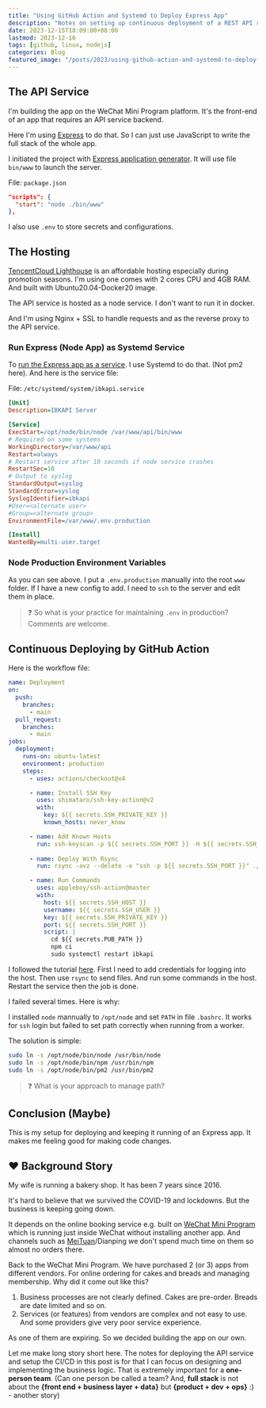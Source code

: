 ```yaml
---
title: "Using GitHub Action and Systemd to Deploy Express App"
description: "Notes on setting up continuous deployment of a REST API service."
date: 2023-12-15T18:09:00+08:00
lastmod: 2023-12-16
tags: [github, linux, nodejs]
categories: Blog
featured_image: "/posts/2023/using-github-action-and-systemd-to-deploy-express-app/using-github-action-head.jpg"
---
```


## The API Service

I'm building the app on the WeChat Mini Program platform. It's the front-end of an app that requires an API service backend.

Here I'm using [Express](https://expressjs.com/) to do that. So I can just use JavaScript to write the full stack of the whole app.

I initiated the project with [Express application generator](https://expressjs.com/en/starter/generator.html). It will use file `bin/www` to launch the server.

File: `package.json`

```json
"scripts": {
  "start": "node ./bin/www"
},
```

I also use `.env` to store secrets and configurations.

## The Hosting

[TencentCloud Lighthouse](https://cloud.tencent.com/product/lighthouse) is an affordable hosting especially during promotion seasons. I'm using one comes with 2 cores CPU and 4GB RAM. And built with Ubuntu20.04-Docker20 image.

The API service is hosted as a node service. I don't want to run it in docker.

And I'm using Nginx + SSL to handle requests and as the reverse proxy to the API service.

### Run Express (Node App) as Systemd Service

To [run the Express app as a service](https://expressjs.com/en/advanced/pm.html). I use Systemd to do that. (Not pm2 here). And here is the service file:

File: `/etc/systemd/system/ibkapi.service`

```ini
[Unit]
Description=IBKAPI Server

[Service]
ExecStart=/opt/node/bin/node /var/www/api/bin/www
# Required on some systems
WorkingDirectory=/var/www/api
Restart=always
# Restart service after 10 seconds if node service crashes
RestartSec=10
# Output to syslog
StandardOutput=syslog
StandardError=syslog
SyslogIdentifier=ibkapi
#User=<alternate user>
#Group=<alternate group>
EnvironmentFile=/var/www/.env.production

[Install]
WantedBy=multi-user.target
```

### Node Production Environment Variables

As you can see above. I put a `.env.production` manually into the root `www` folder. If I have a new config to add. I need to `ssh` to the server and edit them in place.

> ❓ So what is your practice for maintaining `.env` in production? Comments are welcome.

## Continuous Deploying by GitHub Action

Here is the workflow file:

```yaml
name: Deployment
on:
  push:
    branches:
      - main
  pull_request:
    branches: 
      - main
jobs:
  deployment:
    runs-on: ubuntu-latest
    environment: production
    steps:
      - uses: actions/checkout@v4

      - name: Install SSH Key
        uses: shimataro/ssh-key-action@v2
        with:
          key: ${{ secrets.SSH_PRIVATE_KEY }}
          known_hosts: never_know

      - name: Add Known Hosts
        run: ssh-keyscan -p ${{ secrets.SSH_PORT }} -H ${{ secrets.SSH_HOST }} >> ~/.ssh/known_hosts
            
      - name: Deploy With Rsync
        run: rsync -avz --delete -e "ssh -p ${{ secrets.SSH_PORT }}" ./ ${{ secrets.SSH_USER }}@${{ secrets.SSH_HOST }}:${{ secrets.PUB_PATH }}

      - name: Run Commands
        uses: appleboy/ssh-action@master
        with:
          host: ${{ secrets.SSH_HOST }}
          username: ${{ secrets.SSH_USER }}
          key: ${{ secrets.SSH_PRIVATE_KEY }}
          port: ${{ secrets.SSH_PORT }}
          script: |
            cd ${{ secrets.PUB_PATH }}
            npm ci
            sudo systemctl restart ibkapi
```

I followed the tutorial [here](https://zellwk.com/blog/github-actions-deploy/). First I need to add credentials for logging into the host. Then use `rsync` to send files. And run some commands in the host. Restart the service then the job is done.

I failed several times. Here is why:

I installed `node` mannually to `/opt/node` and set `PATH` in file `.bashrc`. It works for `ssh` login but failed to set path correctly when running from a worker.

The solution is simple:

```sh
sudo ln -s /opt/node/bin/node /usr/bin/node
sudo ln -s /opt/node/bin/npm /usr/bin/npm
sudo ln -s /opt/node/bin/pm2 /usr/bin/pm2
```

> ❓ What is your approach to manage path?

## Conclusion (Maybe)

This is my setup for deploying and keeping it running of an Express app. It makes me feeling good for making code changes.

## ❤️ Background Story

My wife is running a bakery shop. It has been 7 years since 2016.

It's hard to believe that we survived the COVID-19 and lockdowns. But the business is keeping going down.

It depends on the online booking service e.g. built on [WeChat Mini Program](https://mp.weixin.qq.com/cgi-bin/wx?token=&lang=en_US) which is running just inside WeChat without installing another app. And channels such as [MeiTuan](https://www.meituan.com/en-US/about-us)/Dianping we don't spend much time on them so almost no orders there.

Back to the WeChat Mini Program. We have purchased 2 (or 3) apps from different vendors. For online ordering for cakes and breads and managing membership. Why did it come out like this?

1. Business processes are not clearly defined. Cakes are pre-order. Breads are date limited and so on.
2. Services (or features) from vendors are complex and not easy to use. And some providers give very poor service experience. 

As one of them are expiring. So we decided building the app on our own.

Let me make long story short here. The notes for deploying the API service and setup the CI/CD in this post is for that I can focus on designing and implementing the business logic. That is extremely important for a **one-person team**. (Can one person be called a team? And, **full stack** is not about the **{front end + business layer + data}** but **{product + dev + ops}** :) - another story)
